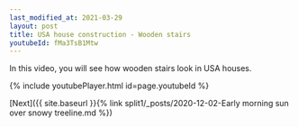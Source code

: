 ```yaml
---
last_modified_at: 2021-03-29
layout: post
title: USA house construction - Wooden stairs
youtubeId: fMa3TsB1Mtw
---
```

 
In this video, you will see how wooden stairs look in USA houses.
 
 
 


{% include youtubePlayer.html id=page.youtubeId %}
 
 
[Next]({{ site.baseurl }}{% link split1/_posts/2020-12-02-Early morning sun over snowy treeline.md %})
